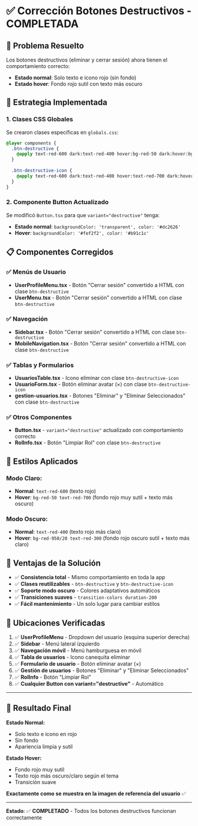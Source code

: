# ✅ Corrección Botones Destructivos - COMPLETADA

## 🎯 Problema Resuelto
Los botones destructivos (eliminar y cerrar sesión) ahora tienen el comportamiento correcto:
- **Estado normal**: Solo texto e icono rojo (sin fondo)
- **Estado hover**: Fondo rojo sutil con texto más oscuro

## 🔧 Estrategia Implementada

### **1. Clases CSS Globales**
Se crearon clases específicas en `globals.css`:

```css
@layer components {
  .btn-destructive {
    @apply text-red-600 dark:text-red-400 hover:bg-red-50 dark:hover:bg-red-950/20 hover:text-red-700 dark:hover:text-red-300 transition-colors duration-200 rounded-md;
  }
  
  .btn-destructive-icon {
    @apply text-red-600 dark:text-red-400 hover:text-red-700 dark:hover:text-red-300 transition-colors duration-200;
  }
}
```

### **2. Componente Button Actualizado**
Se modificó `Button.tsx` para que `variant="destructive"` tenga:
- **Estado normal**: `backgroundColor: 'transparent', color: '#dc2626'`
- **Hover**: `backgroundColor: '#fef2f2', color: '#b91c1c'`

## 📋 Componentes Corregidos

### **✅ Menús de Usuario**
- **UserProfileMenu.tsx** - Botón "Cerrar sesión" convertido a HTML con clase `btn-destructive`
- **UserMenu.tsx** - Botón "Cerrar sesión" convertido a HTML con clase `btn-destructive`

### **✅ Navegación**
- **Sidebar.tsx** - Botón "Cerrar sesión" convertido a HTML con clase `btn-destructive`
- **MobileNavigation.tsx** - Botón "Cerrar sesión" convertido a HTML con clase `btn-destructive`

### **✅ Tablas y Formularios**
- **UsuariosTable.tsx** - Icono eliminar con clase `btn-destructive-icon`
- **UsuarioForm.tsx** - Botón eliminar avatar (×) con clase `btn-destructive-icon`
- **gestion-usuarios.tsx** - Botones "Eliminar" y "Eliminar Seleccionados" con clase `btn-destructive`

### **✅ Otros Componentes**
- **Button.tsx** - `variant="destructive"` actualizado con comportamiento correcto
- **RolInfo.tsx** - Botón "Limpiar Rol" con clase `btn-destructive`

## 🎨 Estilos Aplicados

### **Modo Claro:**
- **Normal**: `text-red-600` (texto rojo)
- **Hover**: `bg-red-50 text-red-700` (fondo rojo muy sutil + texto más oscuro)

### **Modo Oscuro:**
- **Normal**: `text-red-400` (texto rojo más claro)
- **Hover**: `bg-red-950/20 text-red-300` (fondo rojo oscuro sutil + texto más claro)

## 🚀 Ventajas de la Solución

- ✅ **Consistencia total** - Mismo comportamiento en toda la app
- ✅ **Clases reutilizables** - `btn-destructive` y `btn-destructive-icon`
- ✅ **Soporte modo oscuro** - Colores adaptativos automáticos
- ✅ **Transiciones suaves** - `transition-colors duration-200`
- ✅ **Fácil mantenimiento** - Un solo lugar para cambiar estilos

## 📍 Ubicaciones Verificadas

1. ✅ **UserProfileMenu** - Dropdown del usuario (esquina superior derecha)
2. ✅ **Sidebar** - Menú lateral izquierdo  
3. ✅ **Navegación móvil** - Menú hamburguesa en móvil
4. ✅ **Tabla de usuarios** - Icono canequita eliminar
5. ✅ **Formulario de usuario** - Botón eliminar avatar (×)
6. ✅ **Gestión de usuarios** - Botones "Eliminar" y "Eliminar Seleccionados"
7. ✅ **RolInfo** - Botón "Limpiar Rol"
8. ✅ **Cualquier Button con variant="destructive"** - Automático

---

## 🎯 Resultado Final

**Estado Normal:**
- Solo texto e icono en rojo
- Sin fondo
- Apariencia limpia y sutil

**Estado Hover:**
- Fondo rojo muy sutil
- Texto rojo más oscuro/claro según el tema
- Transición suave

**Exactamente como se muestra en la imagen de referencia del usuario** ✅

---

**Estado**: ✅ **COMPLETADO** - Todos los botones destructivos funcionan correctamente 